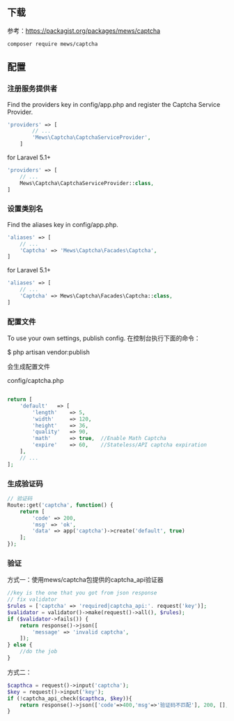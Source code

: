 ## 下载
参考：https://packagist.org/packages/mews/captcha

```
composer require mews/captcha
```

## 配置

### 注册服务提供者
Find the providers key in config/app.php and register the Captcha Service Provider.
```php
'providers' => [
        // ...
        'Mews\Captcha\CaptchaServiceProvider',
    ]
```

for Laravel 5.1+
```php
'providers' => [
    // ...
    Mews\Captcha\CaptchaServiceProvider::class,
]
```

### 设置类别名
Find the aliases key in config/app.php.
```php
'aliases' => [
    // ...
    'Captcha' => 'Mews\Captcha\Facades\Captcha',
]
```

for Laravel 5.1+
```php
'aliases' => [
    // ...
    'Captcha' => Mews\Captcha\Facades\Captcha::class,
]
```

### 配置文件
To use your own settings, publish config.
在控制台执行下面的命令：

$ php artisan vendor:publish

会生成配置文件

config/captcha.php

```php

return [
    'default'   => [
        'length'    => 5,
        'width'     => 120,
        'height'    => 36,
        'quality'   => 90,
        'math'      => true,  //Enable Math Captcha
        'expire'    => 60,    //Stateless/API captcha expiration
    ],
    // ...
];
```

### 生成验证码
```php
// 验证码
Route::get('captcha', function() {        
    return [
        'code' => 200,
        'msg' => 'ok',
        'data' => app('captcha')->create('default', true)
    ];
});
```

### 验证
方式一：使用mews/captcha包提供的captcha_api验证器
```php
//key is the one that you got from json response
// fix validator
$rules = ['captcha' => 'required|captcha_api:'. request('key')];
$validator = validator()->make(request()->all(), $rules);
if ($validator->fails()) {
    return response()->json([
        'message' => 'invalid captcha',
    ]);
} else {
    //do the job
}
```

方式二：
```php
$capthca = request()->input('captcha');
$key = request()->input('key');
if (!captcha_api_check($capthca, $key)){
    return response()->json(['code'=>400,'msg'=>'验证码不匹配'], 200, [],JSON_UNESCAPED_UNICODE);
}
```
